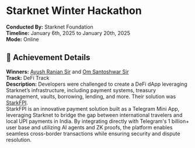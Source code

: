 # Starknet Winter Hackathon

**Conducted By:** Starknet Foundation  
**Timeline:** January 6th, 2025 to January 20th, 2025  
**Mode:** Online  

## 🏅 Achievement Details
**Winners:** [Ayush Ranjan Sir](https://www.linkedin.com/in/ayush-ranjan-iit-ism) and [Om Santoshwar Sir](https://www.linkedin.com/in/om-santoshwar-0964a1227)  
**Track:** DeFi Track  
**Description:** Developers were challenged to create a DeFi dApp leveraging Starknet’s infrastructure, including payment systems, treasury management, vaults, borrowing, lending, and more. Their solution was [StarkFPI](https://app.buidlbox.io/projects/starkfpi?path=projects%2Fstarkfpi).  
StarkFPI is an innovative payment solution built as a Telegram Mini App, leveraging Starknet to bridge the gap between international travelers and local UPI payments in India. By integrating directly with Telegram's 1 billion+ user base and utilizing AI agents and ZK proofs, the platform enables seamless cross-border transactions while ensuring security and dispute resolution.